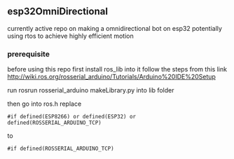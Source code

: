 ## esp32OmniDirectional
currently active repo on making a omnidirectional bot on esp32 potentially using rtos to achieve highly efficient motion 

### prerequisite

before using this repo first install ros_lib into it follow the steps from this link
http://wiki.ros.org/rosserial_arduino/Tutorials/Arduino%20IDE%20Setup

run rosrun rosserial_arduino makeLibrary.py into lib folder


then go into ros.h replace 

    #if defined(ESP8266) or defined(ESP32) or defined(ROSSERIAL_ARDUINO_TCP)

to

    #if defined(ROSSERIAL_ARDUINO_TCP)
